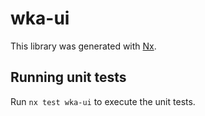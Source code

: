 # wka-ui

This library was generated with [Nx](https://nx.dev).

## Running unit tests

Run `nx test wka-ui` to execute the unit tests.
